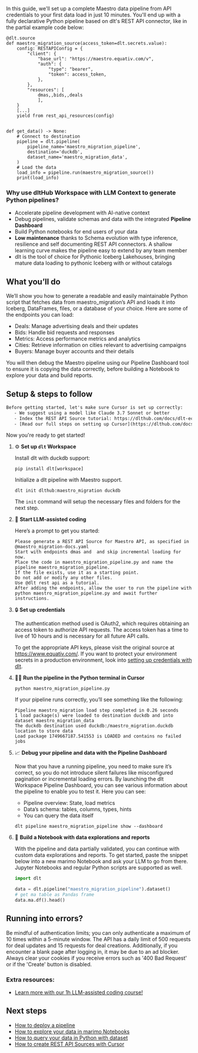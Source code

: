 In this guide, we'll set up a complete Maestro data pipeline from API credentials to your first data load in just 10 minutes. You'll end up with a fully declarative Python pipeline based on dlt's REST API connector, like in the partial example code below:

```python-outcome
@dlt.source
def maestro_migration_source(access_token=dlt.secrets.value):
    config: RESTAPIConfig = {
        "client": {
            "base_url": "https://maestro.equativ.com/v",
            "auth": {
                "type": "bearer",
                "token": access_token,
            },
        },
        "resources": [
            dmas,,bids,,deals
            ],
    }
    [...]
    yield from rest_api_resources(config)


def get_data() -> None:
    # Connect to destination
    pipeline = dlt.pipeline(
        pipeline_name='maestro_migration_pipeline',
        destination='duckdb',
        dataset_name='maestro_migration_data', 
    )
    # Load the data
    load_info = pipeline.run(maestro_migration_source())
    print(load_info) 
```

### Why use dltHub Workspace with LLM Context to generate Python pipelines?

- Accelerate pipeline development with AI-native context
- Debug pipelines, validate schemas and data with the integrated **Pipeline Dashboard**
- Build Python notebooks for end users of your data
- **Low maintenance** thanks to Schema evolution with type inference, resilience and self documenting REST API connectors. A shallow learning curve makes the pipeline easy to extend by any team member
- dlt is the tool of choice for Pythonic Iceberg Lakehouses, bringing mature data loading to pythonic Iceberg with or without catalogs

## What you’ll do

We’ll show you how to generate a readable and easily maintainable Python script that fetches data from maestro_migration’s API and loads it into Iceberg, DataFrames, files, or a database of your choice. Here are some of the endpoints you can load:

- Deals: Manage advertising deals and their updates
- Bids: Handle bid requests and responses
- Metrics: Access performance metrics and analytics
- Cities: Retrieve information on cities relevant to advertising campaigns
- Buyers: Manage buyer accounts and their details

You will then debug the Maestro pipeline using our Pipeline Dashboard tool to ensure it is copying the data correctly, before building a Notebook to explore your data and build reports.

## Setup & steps to follow

```default
Before getting started, let's make sure Cursor is set up correctly:
   - We suggest using a model like Claude 3.7 Sonnet or better
   - Index the REST API Source tutorial: https://dlthub.com/docs/dlt-ecosystem/verified-sources/rest_api/ and add it to context as **@dlt rest api**
   - [Read our full steps on setting up Cursor](https://dlthub.com/docs/dlt-ecosystem/llm-tooling/cursor-restapi#23-configuring-cursor-with-documentation)
```

Now you're ready to get started!

1. ⚙️ **Set up `dlt` Workspace**
    
    Install dlt with duckdb support:
    ```shell
    pip install dlt[workspace]
    ```

    Initialize a dlt pipeline with Maestro support.
    ```shell
    dlt init dlthub:maestro_migration duckdb
    ```

    The `init` command will setup the necessary files and folders for the next step.
    
2. 🤠 **Start LLM-assisted coding**
    
    Here’s a prompt to get you started:
    
    ```prompt
    Please generate a REST API Source for Maestro API, as specified in @maestro_migration-docs.yaml 
    Start with endpoints dmas and  and skip incremental loading for now. 
    Place the code in maestro_migration_pipeline.py and name the pipeline maestro_migration_pipeline. 
    If the file exists, use it as a starting point. 
    Do not add or modify any other files. 
    Use @dlt rest api as a tutorial. 
    After adding the endpoints, allow the user to run the pipeline with python maestro_migration_pipeline.py and await further instructions.
    ```

    
3. 🔒 **Set up credentials** 
    
    The authentication method used is OAuth2, which requires obtaining an access token to authorize API requests. The access token has a time to live of 10 hours and is necessary for all future API calls.
    
    To get the appropriate API keys, please visit the original source at https://www.equativ.com/.
    If you want to protect your environment secrets in a production environment, look into [setting up credentials with dlt](https://dlthub.com/docs/walkthroughs/add_credentials).
    
4. 🏃‍♀️ **Run the pipeline in the Python terminal in Cursor**
    
    ```shell
    python maestro_migration_pipeline.py
    ```
    
    If your pipeline runs correctly, you’ll see something like the following:
    
    ```shell
    Pipeline maestro_migration load step completed in 0.26 seconds
    1 load package(s) were loaded to destination duckdb and into dataset maestro_migration_data
    The duckdb destination used duckdb:/maestro_migration.duckdb location to store data
    Load package 1749667187.541553 is LOADED and contains no failed jobs
    ```
    
5. 📈 **Debug your pipeline and data with the Pipeline Dashboard**

    Now that you have a running pipeline, you need to make sure it’s correct, so you do not introduce silent failures like misconfigured pagination or incremental loading errors. By launching the dlt Workspace Pipeline Dashboard, you can see various information about the pipeline to enable you to test it. Here you can see:
    - Pipeline overview: State, load metrics
    - Data’s schema: tables, columns, types, hints
    - You can query the data itself
    
    ```shell
    dlt pipeline maestro_migration_pipeline show --dashboard
    ```
    
6. 🐍 **Build a Notebook with data explorations and reports**

    With the pipeline and data partially validated, you can continue with custom data explorations and reports. To get started, paste the snippet below into a new marimo Notebook and ask your LLM to go from there. Jupyter Notebooks and regular Python scripts are supported as well.

    
    ```python
    import dlt

   data = dlt.pipeline("maestro_migration_pipeline").dataset()
   # get ma table as Pandas frame
   data.ma.df().head()
    ```

## Running into errors?

Be mindful of authentication limits; you can only authenticate a maximum of 10 times within a 5-minute window. The API has a daily limit of 500 requests for deal updates and 15 requests for deal creations. Additionally, if you encounter a blank page after logging in, it may be due to an ad blocker. Always clear your cookies if you receive errors such as '400 Bad Request' or if the 'Create' button is disabled.

### Extra resources:

- [Learn more with our 1h LLM-assisted coding course!](https://www.youtube.com/watch?v=GGid70rnJuM)

## Next steps

- [How to deploy a pipeline](https://dlthub.com/docs/walkthroughs/deploy-a-pipeline)
- [How to explore your data in marimo Notebooks](https://dlthub.com/docs/general-usage/dataset-access/marimo)
- [How to query your data in Python with dataset](https://dlthub.com/docs/general-usage/dataset-access/dataset)
- [How to create REST API Sources with Cursor](https://dlthub.com/docs/dlt-ecosystem/llm-tooling/cursor-restapi)